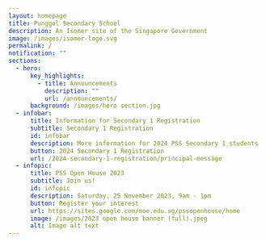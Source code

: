 ```yaml
---
layout: homepage
title: Punggol Secondary School
description: An Isomer site of the Singapore Government
image: /images/isomer-logo.svg
permalink: /
notification: ""
sections:
  - hero:
      key_highlights:
        - title: Announcements
          description: ""
          url: /announcements/
      background: /images/hero section.jpg
  - infobar:
      title: Information for Secondary 1 Registration
      subtitle: Secondary 1 Registration
      id: infobar
      description: More information for 2024 PSS Secondary 1 students
      button: 2024 Secondary 1 Registration
      url: /2024-secondary-1-registration/principal-message
  - infopic:
      title: PSS Open House 2023
      subtitle: Join us!
      id: infopic
      description: Saturday, 25 November 2023, 9am - 1pm
      button: Register your interest
      url: https://sites.google.com/moe.edu.sg/pssopenhouse/home
      image: /images/2023 open house banner (full).jpeg
      alt: Image alt text
---
```

